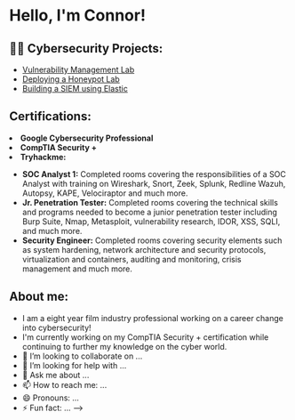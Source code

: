 <h1>Hello, I'm Connor! <br/>

<h2>👨‍💻 Cybersecurity Projects:</h2>

- [Vulnerability Management Lab](https://github.com/connorsullivan-cyber/VulnerabilityManagementLab)
- [Deploying a Honeypot Lab](https://github.com/connorsullivan-cyber/honeypot/)
- [Building a SIEM using Elastic](https://github.com/connorsullivan-cyber/building_a_siem/)

<h2> Certifications:</h2>
<li><b>Google Cybersecurity Professional</b></li>
<li><b>CompTIA Security +</b></li> 
<li> <b>Tryhackme:</b></li>
<ul>
  <li> <b>SOC Analyst 1:</b> Completed rooms covering the responsibilities of a SOC Analyst with training on Wireshark, Snort, Zeek, Splunk, Redline Wazuh, Autopsy, KAPE, Velociraptor and much more.</li>
  <li> <b>Jr. Penetration Tester:</b> Completed rooms covering the technical skills and programs needed to become a junior penetration tester including Burp Suite, Nmap, Metasploit, vulnerability research, IDOR, XSS, SQLI, and much more.   </li>
  <li> <b>Security Engineer:</b> Completed rooms covering security elements such as system hardening, network architecture and security protocols, virtualization and containers, auditing and monitoring, crisis management and much more.  </li>
</ul>
    
<h2>About me:</h2>






- I am a eight year film industry professional working on a career change into cybersecurity!
- I'm currently working on my CompTIA Security + certification while continuing to further my knowledge on the cyber world.
- 👯 I’m looking to collaborate on ...
- 🤔 I’m looking for help with ...
- 💬 Ask me about ...
- 📫 How to reach me: ...
- 😄 Pronouns: ...
- ⚡ Fun fact: ...
-->
